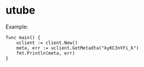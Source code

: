 # utube

Example:
```
func main() {
	uclient := client.New()
	meta, err := uclient.GetMetadta("kyKC3nYFi_k")
	fmt.Println(meta, err)
}
```
